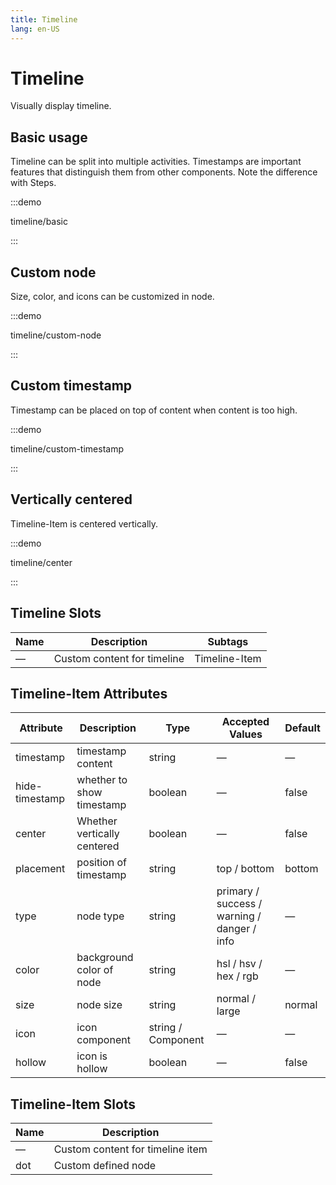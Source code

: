 ```yaml
---
title: Timeline
lang: en-US
---
```


# Timeline

Visually display timeline.

## Basic usage

Timeline can be split into multiple activities. Timestamps are important features that distinguish them from other components. Note the difference with Steps.

:::demo

timeline/basic

:::

## Custom node

Size, color, and icons can be customized in node.

:::demo

timeline/custom-node

:::

## Custom timestamp

Timestamp can be placed on top of content when content is too high.

:::demo

timeline/custom-timestamp

:::

## Vertically centered

Timeline-Item is centered vertically.

:::demo

timeline/center

:::

## Timeline Slots

| Name | Description                 | Subtags       |
| ---- | --------------------------- | ------------- |
| —    | Custom content for timeline | Timeline-Item |

## Timeline-Item Attributes

| Attribute      | Description                 | Type               | Accepted Values                             | Default |
| -------------- | --------------------------- | ------------------ | ------------------------------------------- | ------- |
| timestamp      | timestamp content           | string             | —                                           | —       |
| hide-timestamp | whether to show timestamp   | boolean            | —                                           | false   |
| center         | Whether vertically centered | boolean            | —                                           | false   |
| placement      | position of timestamp       | string             | top / bottom                                | bottom  |
| type           | node type                   | string             | primary / success / warning / danger / info | —       |
| color          | background color of node    | string             | hsl / hsv / hex / rgb                       | —       |
| size           | node size                   | string             | normal / large                              | normal  |
| icon           | icon component              | string / Component | —                                           | —       |
| hollow         | icon is hollow              | boolean            | —                                           | false   |

## Timeline-Item Slots

| Name | Description                      |
| ---- | -------------------------------- |
| —    | Custom content for timeline item |
| dot  | Custom defined node              |

